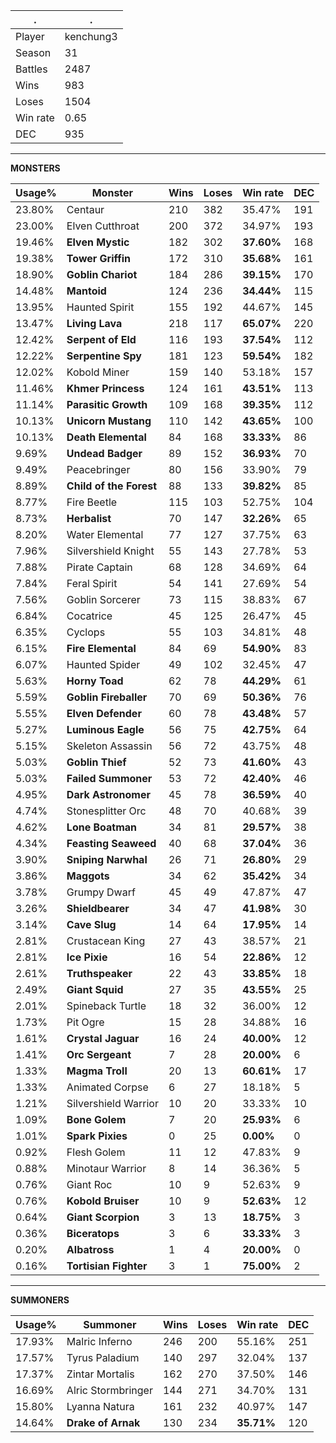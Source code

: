 .|.
|-|-
Player|kenchung3
Season|31
Battles|2487
Wins|983
Loses|1504
Win rate|0.65
DEC|935

---
**MONSTERS**

Usage%|Monster|Wins|Loses|Win rate|DEC|
-|-|-|-|-|-|
23.80%|Centaur|210|382|35.47%|191|
23.00%|Elven Cutthroat|200|372|34.97%|193|
19.46%|**Elven Mystic**|182|302|**37.60%**|168|
19.38%|**Tower Griffin**|172|310|**35.68%**|161|
18.90%|**Goblin Chariot**|184|286|**39.15%**|170|
14.48%|**Mantoid**|124|236|**34.44%**|115|
13.95%|Haunted Spirit|155|192|44.67%|145|
13.47%|**Living Lava**|218|117|**65.07%**|220|
12.42%|**Serpent of Eld**|116|193|**37.54%**|112|
12.22%|**Serpentine Spy**|181|123|**59.54%**|182|
12.02%|Kobold Miner|159|140|53.18%|157|
11.46%|**Khmer Princess**|124|161|**43.51%**|113|
11.14%|**Parasitic Growth**|109|168|**39.35%**|112|
10.13%|**Unicorn Mustang**|110|142|**43.65%**|100|
10.13%|**Death Elemental**|84|168|**33.33%**|86|
9.69%|**Undead Badger**|89|152|**36.93%**|70|
9.49%|Peacebringer|80|156|33.90%|79|
8.89%|**Child of the Forest**|88|133|**39.82%**|85|
8.77%|Fire Beetle|115|103|52.75%|104|
8.73%|**Herbalist**|70|147|**32.26%**|65|
8.20%|Water Elemental|77|127|37.75%|63|
7.96%|Silvershield Knight|55|143|27.78%|53|
7.88%|Pirate Captain|68|128|34.69%|64|
7.84%|Feral Spirit|54|141|27.69%|54|
7.56%|Goblin Sorcerer|73|115|38.83%|67|
6.84%|Cocatrice|45|125|26.47%|45|
6.35%|Cyclops|55|103|34.81%|48|
6.15%|**Fire Elemental**|84|69|**54.90%**|83|
6.07%|Haunted Spider|49|102|32.45%|47|
5.63%|**Horny Toad**|62|78|**44.29%**|61|
5.59%|**Goblin Fireballer**|70|69|**50.36%**|76|
5.55%|**Elven Defender**|60|78|**43.48%**|57|
5.27%|**Luminous Eagle**|56|75|**42.75%**|64|
5.15%|Skeleton Assassin|56|72|43.75%|48|
5.03%|**Goblin Thief**|52|73|**41.60%**|43|
5.03%|**Failed Summoner**|53|72|**42.40%**|46|
4.95%|**Dark Astronomer**|45|78|**36.59%**|40|
4.74%|Stonesplitter Orc|48|70|40.68%|39|
4.62%|**Lone Boatman**|34|81|**29.57%**|38|
4.34%|**Feasting Seaweed**|40|68|**37.04%**|36|
3.90%|**Sniping Narwhal**|26|71|**26.80%**|29|
3.86%|**Maggots**|34|62|**35.42%**|34|
3.78%|Grumpy Dwarf|45|49|47.87%|47|
3.26%|**Shieldbearer**|34|47|**41.98%**|30|
3.14%|**Cave Slug**|14|64|**17.95%**|14|
2.81%|Crustacean King|27|43|38.57%|21|
2.81%|**Ice Pixie**|16|54|**22.86%**|12|
2.61%|**Truthspeaker**|22|43|**33.85%**|18|
2.49%|**Giant Squid**|27|35|**43.55%**|25|
2.01%|Spineback Turtle|18|32|36.00%|12|
1.73%|Pit Ogre|15|28|34.88%|16|
1.61%|**Crystal Jaguar**|16|24|**40.00%**|12|
1.41%|**Orc Sergeant**|7|28|**20.00%**|6|
1.33%|**Magma Troll**|20|13|**60.61%**|17|
1.33%|Animated Corpse|6|27|18.18%|5|
1.21%|Silvershield Warrior|10|20|33.33%|10|
1.09%|**Bone Golem**|7|20|**25.93%**|6|
1.01%|**Spark Pixies**|0|25|**0.00%**|0|
0.92%|Flesh Golem|11|12|47.83%|9|
0.88%|Minotaur Warrior|8|14|36.36%|5|
0.76%|Giant Roc|10|9|52.63%|9|
0.76%|**Kobold Bruiser**|10|9|**52.63%**|12|
0.64%|**Giant Scorpion**|3|13|**18.75%**|3|
0.36%|**Biceratops**|3|6|**33.33%**|3|
0.20%|**Albatross**|1|4|**20.00%**|0|
0.16%|**Tortisian Fighter**|3|1|**75.00%**|2|

---
**SUMMONERS**

Usage%|Summoner|Wins|Loses|Win rate|DEC|
-|-|-|-|-|-|
17.93%|Malric Inferno|246|200|55.16%|251|
17.57%|Tyrus Paladium|140|297|32.04%|137|
17.37%|Zintar Mortalis|162|270|37.50%|146|
16.69%|Alric Stormbringer|144|271|34.70%|131|
15.80%|Lyanna Natura|161|232|40.97%|147|
14.64%|**Drake of Arnak**|130|234|**35.71%**|120|

